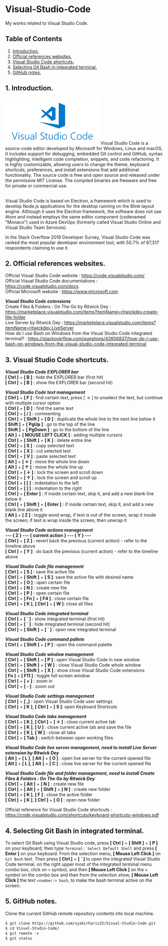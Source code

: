 # Visual-Studio-Code
My works related to Visual Studio Code.

## Table of Contents
1. [Introduction.](#introduction)
2. [Official references websites.](#references)
3. [Visual Studio Code shortcuts.](#shortcuts)
4. [Selecting Git Bash in integrated terminal.](#gitbash)
5. [GitHub notes.](#github)

<a name="introduction"></a>
## 1. Introduction.
<img src="vscode.png" height="150"> 
Visual Studio Code is a source-code editor developed by Microsoft for Windows, Linux and macOS. It includes support for debugging, embedded Git control and GitHub, syntax highlighting, intelligent code completion, snippets, and code refactoring. It is highly customizable, allowing users to change the theme, keyboard shortcuts, preferences, and install extensions that add additional functionality. The source code is free and open source and released under the permissive MIT License. The compiled binaries are freeware and free for private or commercial use. <br /><br />

Visual Studio Code is based on Electron, a framework which is used to develop Node.js applications for the desktop running on the Blink layout engine. Although it uses the Electron framework, the software does not use Atom and instead employs the same editor component (codenamed "Monaco") used in Azure DevOps (formerly called Visual Studio Online and Visual Studio Team Services).

In the Stack Overflow 2019 Developer Survey, Visual Studio Code was ranked the most popular developer environment tool, with 50.7% of 87,317 respondents claiming to use it.

<a name="references"></a>
## 2. Official references websites.
Official Visual Studio Code website : https://code.visualstudio.com/ <br />
Official Visual Studio Code documentations : https://code.visualstudio.com/docs <br />
Official Microsoft website : https://www.microsoft.com <br />

**_Visual Studio Code extensions_** <br />
Create Files & Folders : On The Go by Ritwick Dey : https://marketplace.visualstudio.com/items?itemName=ritwickdey.create-file-folder <br />
Live Server by Ritwick Dey : https://marketplace.visualstudio.com/items?itemName=ritwickdey.LiveServer <br />
How do I use Bash on Windows from the Visual Studio Code integrated terminal? : https://stackoverflow.com/questions/42606837/how-do-i-use-bash-on-windows-from-the-visual-studio-code-integrated-terminal <br />

<a name="shortcuts"></a>
## 3. Visual Studio Code shortcuts.
**_Visual Studio Code EXPLORER bar_** <br />
**[ Ctrl ]** + **[ B ]** : hide the EXPLORER bar (first hit) <br />
**[ Ctrl ]** + **[ B ]** : show the EXPLORER bar (second hit) <br />

**_Visual Studio Code text management_** <br />
**[ Ctrl ]** + **[ F ]** : find certain text, press [ → ] to unselect the text, but continue with multiple cursor option <br />
**[ Ctrl ]** + **[ D ]** : find the same text <br />
**[ Ctrl ]** + **[ / ]** : commenting <br />
**[ Ctrl ]** + **[ Shift ]** + **[ D ]** : duplicate the whole line to the next line below it <br />
**[ Shift ]** + **[ PgUp ]** : go to the top of the line <br />
**[ Shift ]** + **[ PgDown ]** : go to the bottom of the line <br />
**[ Alt ]** + **[ MOUSE LEFT CLICK ]** : adding multiple cursors <br />
**[ Ctrl ]** + **[ Shift ]** + **[ K ]** : delete entire line <br />
**[ Ctrl ]** + **[ S ]** : copy selected text <br />
**[ Ctrl ]** + **[ X ]** : cut selected text <br />
**[ Ctrl ]** + **[ V ]** : paste selected text <br />
**[ Alt ]** + **[ ↓ ]** : move the whole line down <br />
**[ Alt ]** + **[ ↑ ]** : move the whole line up <br />
**[ Ctrl ]** + **[ ↓ ]** : lock the screen and scroll down <br />
**[ Ctrl ]** + **[ ↑ ]** : lock the screen and scroll up <br />
**[ Ctrl ]** + **[ [ ]** : indentation to the left <br />
**[ Ctrl ]** + **[ ] ]** : indentation to the right <br />
**[ Ctrl ]** + **[ Enter ]** : if inside certain text, skip it, and add a new blank line below it <br />
**[ Ctrl ]** + **[ Shift ]** + **[ Enter ]** : if inside certain text, skip it, and add a new blank line above it <br />
**[ Alt ]** + **[ Z ]** : toggle word wrap, if text is out of the screen, wrap it inside the screen; if text is wrap inside the screen, then unwrap it <br />

**_Visual Studio Code actions management_** <br />
**--- { Z } --- { current action } --- { Y } ---** <br />
**[ Ctrl ]** + **[ Z ]** : revert back the previous (current action) - refer to the timeline above <br />
**[ Ctrl ]** + **[ Y ]** : do back the previous (current action) - refer to the timeline above <br />

**_Visual Studio Code file management_** <br />
**[ Ctrl ]** + **[ S ]** : save the active file <br />
**[ Ctrl ]** + **[ Shift ]** + **[ S ]**: save the active file with desired name <br />
**[ Ctrl ]** + **[ O ]** : open certain file <br />
**[ Ctrl ]** + **[ N ]** : create new file <br />
**[ Ctrl ]** + **[ P ]** : open certain file <br />
**[ Ctrl ]** + **[ Fn ]** + **[ F4 ]** : close certain file <br />
**[ Ctrl ]** + **[ K ]**,  **[ Ctrl ]** + **[ W ]**: close all files <br />

**_Visual Studio Code integrated terminal_** <br />
**[ Ctrl ]** + **[ \` ]** : show integrated terminal (first hit) <br />
**[ Ctrl ]** + **[ \` ]** : hide integrated terminal (second hit) <br />
**[ Ctrl ]** + **[ Shift ]** + **[ \` ]** : open new integrated terminal <br />

**_Visual Studio Code command pallete_** <br />
**[ Ctrl ]** + **[ Shift ]** + **[ P ]** : open the command palette <br />

**_Visual Studio Code window management_** <br />
**[ Ctrl ]** + **[ Shift ]** + **[ P ]** : open Visual Studio Code in new window <br />
**[ Ctrl ]** + **[ Shift ]** + **[ W ]** : close Visual Studio Code whole window <br />
**[ Ctrl ]** + **[ Shift ]** + **[ X ]** : show close Visual Studio Code extensions <br />
**[ Fn ]** + **[ F11 ]** : toggle full screen window <br />
**[ Ctrl ]** + **[ + ]** : zoom in <br />
**[ Ctrl ]** + **[ - ]** : zoom out <br />

**_Visual Studio Code settings management_** <br />
**[ Ctrl ]** + **[ ,]** : open Visual Studio Code user settings <br />
**[ Ctrl ]** + **[ K ]**,  **[ Ctrl ]** + **[ S ]**: open Keyboard Shortcuts <br />

**_Visual Studio Code tabs management_** <br />
**[ Ctrl ]** + **[ K ]**, **[ Ctrl ]** +   **[ ↓ ]** : close current active tab <br />
**[ Ctrl ]** + **[ K ]**, **[ U ]** : close current active tab and save the file <br />
**[ Ctrl ]** + **[ K ]**, **[ W ]** : close all tabs <br />
**[ Ctrl ]** + **[ Tab ]** : switch between open working files <br />

**_Visual Studio Code live server management, need to install Live Server extension by Ritwick Dey_** <br />
**[ Alt ]** + **[ L ]**, **[ Alt ]** +   **[ O ]** : open live server for the current opened file <br />
**[ Alt ]** + **[ L ]**, **[ Alt ]** +   **[ C ]** : close live server for the current opened file <br />

**_Visual Studio Code file and folder management, need to install Create Files & Folders : On The Go by Ritwick Dey_** <br />
**[ Ctrl ]** + **[ Alt ]** + **[ N ]** : create new file <br />
**[ Ctrl ]** + **[ Alt ]** + **[ Shift ]** + **[ N ]** : create new folder <br />
**[ Ctrl ]** + **[ K ]**, **[ F ]** : close the active folder <br />
**[ Ctrl ]** + **[ K ]**, **[ Ctrl ]** + **[ O ]** : open new folder <br />

Official reference for Visual Studio Code shortcuts : https://code.visualstudio.com/shortcuts/keyboard-shortcuts-windows.pdf

<a name="gitbash"></a>
## 4. Selecting Git Bash in integrated terminal.
To select Git Bash using Visual Studio code, press **[ Ctrl ]** + **[ Shift ]** + **[ P ]** on your keyboard, then type `Terminal: Select Default Shell` and press **[ Enter ]** on your keyboard. From the selection menu, **[ Mouse Left Click ]** on `Git Bash` text. Then press **[ Ctrl ]** + **[ \` ]** to open the integrated Visual Studio Code terminal. on the right upper most of the integrated terminal menu combo box, click on `+` symbol, and then **[ Mouse Left Click ]** on the `v` symbol on the combo box and then from the selection show, **[ Mouse Left Click ]** the text `<number:> bash`, to make the bash terminal active on the screen.

<a name="github"></a>
## 5. GitHub notes.
Clone the current GitHub remote repository contents into local machine.
```
$ git clone https://github.com/syakirharis25/Visual-Studio-Code.git
$ cd Visual-Studio-Code/
$ git remote -v
$ git status
```
